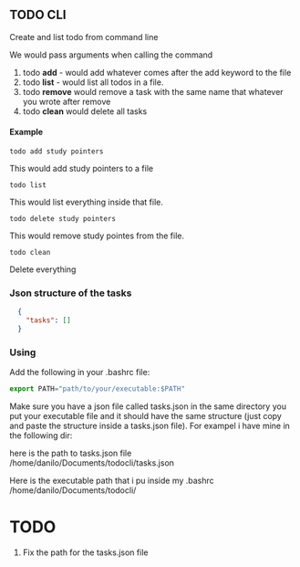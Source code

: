## TODO CLI

Create and list todo from command line

We would pass arguments when calling the command

1. todo **add** - would add whatever comes after the add keyword to the file
2. todo **list** - would list all todos in a file.
3. todo **remove** would remove a task with the same name that whatever you wrote after remove
4. todo **clean** would delete all tasks

#### Example

```console
todo add study pointers
```

This would add study pointers to a file

```console
todo list
```

This would list everything inside that file.

```console
todo delete study pointers
```

This would remove study pointes from the file.

```console
todo clean
```

Delete everything


### Json structure of the tasks

```json
  {
    "tasks": []
  }
```

### Using

Add the following in your .bashrc file:

```javascript
export PATH="path/to/your/executable:$PATH"
```

Make sure you have a json file called tasks.json in the same directory you put your executable file and it should have the same structure (just copy and paste the structure inside a tasks.json file). For exampel i have mine in the following dir:  

here is the path to tasks.json file
/home/danilo/Documents/todocli/tasks.json

Here is the executable path that i pu inside my .bashrc
/home/danilo/Documents/todocli/ 

# TODO

1. Fix the path for the tasks.json file
